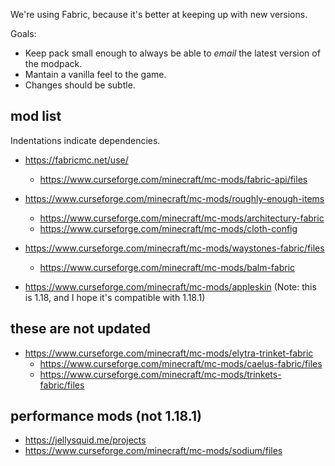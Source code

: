We're using Fabric, because it's better at keeping up with new versions.  

Goals: 

- Keep pack small enough to always be able to _email_ the latest version of the modpack.
- Mantain a vanilla feel to the game.
- Changes should be subtle.

mod list
--------

Indentations indicate dependencies.

- https://fabricmc.net/use/
  * https://www.curseforge.com/minecraft/mc-mods/fabric-api/files

- https://www.curseforge.com/minecraft/mc-mods/roughly-enough-items
  * https://www.curseforge.com/minecraft/mc-mods/architectury-fabric
  * https://www.curseforge.com/minecraft/mc-mods/cloth-config

- https://www.curseforge.com/minecraft/mc-mods/waystones-fabric/files
  * https://www.curseforge.com/minecraft/mc-mods/balm-fabric

- https://www.curseforge.com/minecraft/mc-mods/appleskin (Note: this is 1.18, and I hope it's compatible with 1.18.1)

these are not updated
---------------------

- https://www.curseforge.com/minecraft/mc-mods/elytra-trinket-fabric
  * https://www.curseforge.com/minecraft/mc-mods/caelus-fabric/files
  * https://www.curseforge.com/minecraft/mc-mods/trinkets-fabric/files

performance mods (not 1.18.1)
-----------------------------

- https://jellysquid.me/projects
- https://www.curseforge.com/minecraft/mc-mods/sodium/files